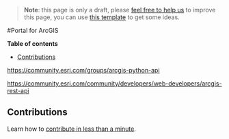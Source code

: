 > **Note**: this page is only a draft, please [feel free to help us](#contributions) to improve this page, you can use [this template](https://github.com/esri-es/awesome-arcgis/blob/master/RESOURCE_PAGE_TEMPLATE.md) to get some ideas.

#Portal for ArcGIS
<!-- START doctoc generated TOC please keep comment here to allow auto update -->
<!-- DON'T EDIT THIS SECTION, INSTEAD RE-RUN doctoc TO UPDATE -->
**Table of contents**

- [Contributions](#contributions)

<!-- END doctoc generated TOC please keep comment here to allow auto update -->

https://community.esri.com/groups/arcgis-python-api

https://community.esri.com/community/developers/web-developers/arcgis-rest-api

## Contributions

Learn how to [contribute in less than a minute](https://github.com/hhkaos/awesome-arcgis/blob/master/CONTRIBUTING.md).